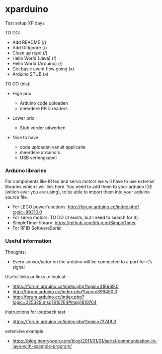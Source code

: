 # xparduino
Test setup XP days

TO DO:
 - Add README (/)
 - Add GitIgnore (/)
 - Clean up repo (/)
 - Hello World (Java) (/)
 - Hello World (Arduino) (/)
 - Get basic event flow going (x)
 - Arduino STUB (x)
 
 TO DO (bis):
 * High prio
 	- Arduino code uploaden
 	- meerdere RFID readers 
 
 * Lower prio
 	- Stub verder uitwerken
 
 * Nice to have
 	- code uploaden vanuit applicatie
 	- meerdere arduino's
 	- USB verlengkabel

<h3>Arduino libraries</h3>
For components like IR led and servo motors we will have to use external libraries which I will link here. You need to add them to your arduino IDE (which ever you are using), to be able to import them into your arduino source file. 
 
- For LEGO powerfunctions: http://forum.arduino.cc/index.php?topic=89310.0
- For servo motors: TO DO (it exists, but I need to search for it).
- SimpleTimer library: https://github.com/jfturcot/SimpleTimer
- For RFID SoftwareSerial

<h3>Useful information</h3>
    
Thoughts:
- Every sensor/actor on the arduino will be connected to a port for it's signal

Useful links or links to look at:
- https://forum.arduino.cc/index.php?topic=418669.0
- http://forum.arduino.cc/index.php?topic=396450.0
- http://forum.arduino.cc/index.php?topic=225329.msg1810764#msg1810764

instructions for loopback test
- https://forum.arduino.cc/index.php?topic=73748.0

extensive example
- https://blog.henrypoon.com/blog/2011/01/01/serial-communication-in-java-with-example-program/
